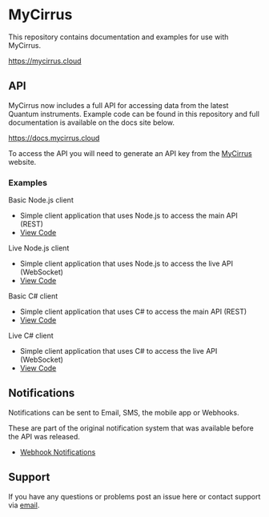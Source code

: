 # MyCirrus

This repository contains documentation and examples for use with MyCirrus.

https://mycirrus.cloud

## API

MyCirrus now includes a full API for accessing data from the latest Quantum instruments.
Example code can be found in this repository and full documentation is available on the docs site below.

https://docs.mycirrus.cloud

To access the API you will need to generate an API key from the [MyCirrus](https://mycirrus.cloud/api) website.

### Examples

Basic Node.js client
- Simple client application that uses Node.js to access the main API (REST)
- [View Code](Examples/Nodejs_Basic)

Live Node.js client
- Simple client application that uses Node.js to access the live API (WebSocket)
- [View Code](Examples/Nodejs_Live)

Basic C# client
- Simple client application that uses C# to access the main API (REST)
- [View Code](Examples/CSharp_Basic)

Live C# client
- Simple client application that uses C# to access the live API (WebSocket)
- [View Code](Examples/CSharp_Live)

## Notifications

Notifications can be sent to Email, SMS, the mobile app or Webhooks.

These are part of the original notification system that was available before the API was released.

- [Webhook Notifications](Webhooks/README.md)

## Support

If you have any questions or problems post an issue here or contact support via [email](mailto:support@cirrusresearch.com).
